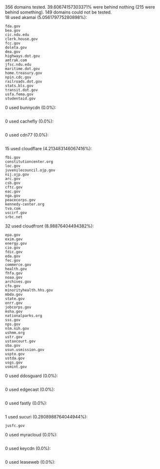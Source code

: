 356 domains tested. 39.60674157303371% were behind nothing (215 were behind something). 149 domains could not be tested.<br>
18 used akamai (5.056179775280898%):
```
fda.gov
bea.gov
cic.ndu.edu
clerk.house.gov
fcc.gov
doleta.gov
dea.gov
highways.dot.gov
amtrak.com
jfsc.ndu.edu
maritime.dot.gov
home.treasury.gov
npin.cdc.gov
railroads.dot.gov
stats.bls.gov
transit.dot.gov
usfa.fema.gov
studentaid.gov
```

0 used bunnycdn (0.0%):
```

```

0 used cachefly (0.0%):
```

```

0 used cdn77 (0.0%):
```

```

15 used cloudflare (4.213483146067416%):
```
fbi.gov
constitutioncenter.org
loc.gov
juvenilecouncil.ojp.gov
nij.ojp.gov
arc.gov
csb.gov
cftc.gov
eac.gov
nga.gov
peacecorps.gov
kennedy-center.org
tva.com
uscirf.gov
srbc.net
```

32 used cloudfront (8.98876404494382%):
```
epa.gov
exim.gov
energy.gov
cio.gov
fdic.gov
eda.gov
fec.gov
commerce.gov
health.gov
fhfa.gov
noaa.gov
archives.gov
cfo.gov
minorityhealth.hhs.gov
mbda.gov
state.gov
onrr.gov
jobcorps.gov
msha.gov
nationalparks.org
sss.gov
nps.gov
nlm.nih.gov
ushmm.org
ustr.gov
ustaxcourt.gov
sba.gov
usun.usmission.gov
uspto.gov
ustda.gov
usgs.gov
usmint.gov
```

0 used ddosguard (0.0%):
```

```

0 used edgecast (0.0%):
```

```

0 used fastly (0.0%):
```

```

1 used sucuri (0.2808988764044944%):
```
jusfc.gov
```

0 used myracloud (0.0%):
```

```

0 used keycdn (0.0%):
```

```

0 used leaseweb (0.0%):
```

```
